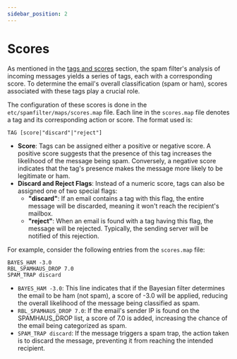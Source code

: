 ```yaml
---
sidebar_position: 2
---
```


# Scores

As mentioned in the [tags and scores](/docs/spamfilter/overview#tags-and-scores) section, the spam filter's analysis of incoming messages yields a series of tags, each with a corresponding score. To determine the email's overall classification (spam or ham), scores associated with these tags play a crucial role.

The configuration of these scores is done in the `etc/spamfilter/maps/scores.map` file. Each line in the `scores.map` file denotes a tag and its corresponding action or score. The format used is:

```
TAG [score|"discard"|"reject"]
```

- **Score**: Tags can be assigned either a positive or negative score. A positive score suggests that the presence of this tag increases the likelihood of the message being spam. Conversely, a negative score indicates that the tag's presence makes the message more likely to be legitimate or ham.
- **Discard and Reject Flags**: Instead of a numeric score, tags can also be assigned one of two special flags:
   - **"discard"**: If an email contains a tag with this flag, the entire message will be discarded, meaning it won't reach the recipient's mailbox.
   - **"reject"**: When an email is found with a tag having this flag, the message will be rejected. Typically, the sending server will be notified of this rejection.

For example, consider the following entries from the `scores.map` file:

```
BAYES_HAM -3.0
RBL_SPAMHAUS_DROP 7.0
SPAM_TRAP discard
```

- `BAYES_HAM -3.0`: This line indicates that if the Bayesian filter determines the email to be ham (not spam), a score of -3.0 will be applied, reducing the overall likelihood of the message being classified as spam.
- `RBL_SPAMHAUS_DROP 7.0`: If the email's sender IP is found on the SPAMHAUS_DROP list, a score of 7.0 is added, increasing the chance of the email being categorized as spam.
- `SPAM_TRAP discard`: If the message triggers a spam trap, the action taken is to discard the message, preventing it from reaching the intended recipient.

